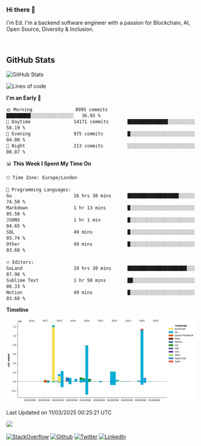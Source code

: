 ### Hi there 👋
 I'm Ed. I'm a backend software engineer with a passion for Blockchain, AI, Open Source, Diversity & Inclusion.

<br />

<h2>GitHub Stats</h2>
<p><img src="https://github-readme-stats.vercel.app/api?username=echarrod&amp;show_icons=true" alt="GitHub Stats"></p>

<!--START_SECTION:waka-->
![Lines of code](https://img.shields.io/badge/From%20Hello%20World%20I%27ve%20Written-4.6%20million%20lines%20of%20code-blue)

**I'm an Early 🐤** 

```text
🌞 Morning                8995 commits        █████████░░░░░░░░░░░░░░░░   36.93 % 
🌆 Daytime                14171 commits       ███████████████░░░░░░░░░░   58.19 % 
🌃 Evening                975 commits         █░░░░░░░░░░░░░░░░░░░░░░░░   04.00 % 
🌙 Night                  213 commits         ░░░░░░░░░░░░░░░░░░░░░░░░░   00.87 % 
```


📊 **This Week I Spent My Time On** 

```text
🕑︎ Time Zone: Europe/London

💬 Programming Languages: 
Go                       16 hrs 30 mins      ███████████████████░░░░░░   74.50 % 
Markdown                 1 hr 13 mins        █░░░░░░░░░░░░░░░░░░░░░░░░   05.50 % 
JSON5                    1 hr 1 min          █░░░░░░░░░░░░░░░░░░░░░░░░   04.65 % 
SQL                      49 mins             █░░░░░░░░░░░░░░░░░░░░░░░░   03.74 % 
Other                    49 mins             █░░░░░░░░░░░░░░░░░░░░░░░░   03.68 % 

🔥 Editors: 
GoLand                   19 hrs 30 mins      ██████████████████████░░░   87.98 % 
Sublime Text             1 hr 50 mins        ██░░░░░░░░░░░░░░░░░░░░░░░   08.33 % 
Notion                   49 mins             █░░░░░░░░░░░░░░░░░░░░░░░░   03.68 % 
```

**Timeline**

![Lines of Code chart](https://raw.githubusercontent.com/echarrod/echarrod/main/assets/bar_graph.png)


 Last Updated on 11/03/2025 00:25:21 UTC
<!--END_SECTION:waka-->

![](https://komarev.com/ghpvc/?username=echarrod)

<p>
<a href="https://stackoverflow.com/users/1014632/ech" target="_blank"><img alt="StackOverflow" src="https://img.shields.io/badge/-Stackoverflow-FE7A16?style=for-the-badge&logo=stack-overflow&logoColor=white" /></a> 
<a href="https://github.com/echarrod" target="_blank"><img alt="Github" src="https://img.shields.io/badge/GitHub-%2312100E.svg?&style=for-the-badge&logo=Github&logoColor=white" /></a> 
<a href="https://twitter.com/e_harrod" target="_blank"><img alt="Twitter" src="https://img.shields.io/badge/twitter-%231DA1F2.svg?&style=for-the-badge&logo=twitter&logoColor=white" /></a> 
<a href="https://www.linkedin.com/in/ed-harrod" target="_blank"><img alt="LinkedIn" src="https://img.shields.io/badge/linkedin-%230077B5.svg?&style=for-the-badge&logo=linkedin&logoColor=white" /></a>
